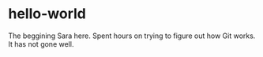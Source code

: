 # hello-world
The beggining
Sara here. Spent hours on trying to figure out how Git works. It has not gone well.
